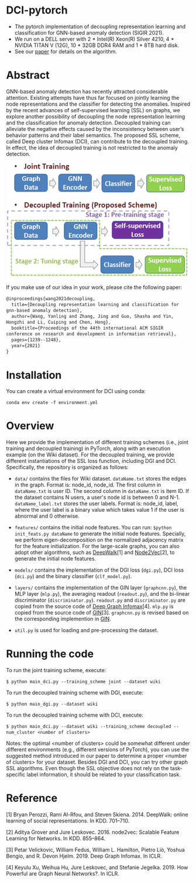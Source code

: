 # DCI-pytorch
- The pytorch implementation of decoupling representation learning and classification for GNN-based anomaly detection (SIGIR 2021).
- We run on a DELL server with 2 * Intel(R) Xeon(R) Silver 4210, 4 * NVIDIA TITAN V (12G), 10 * 32GB DDR4 RAM and 1 * 8TB hard disk.
- See our [paper](https://dl.acm.org/doi/10.1145/3404835.3462944) for details on the algorithm.

Abstract
====
GNN-based anomaly detection has recently attracted considerable attention. 
Existing attempts have thus far focused on jointly learning the node representations and the classifier for detecting the anomalies.
Inspired by the recent advances of self-supervised learning (SSL) on graphs, we explore another possibility of decoupling the node representation learning and the classification for anomaly detection. 
Decoupled training can alleviate the negative effects caused by the inconsistency between user’s behavior patterns and their label semantics. 
The proposed SSL scheme, called Deep cluster Infomax (DCI), can contribute to the decoupled training. 
In effect, the idea of decoupled training is not restricted to the anomaly detection.

<img src="meta/jointVsDecoupled.PNG" with="10">

If you make use of our idea in your work, please cite the following paper:
```
@inproceedings{wang2021decoupling,
  title={Decoupling representation learning and classification for gnn-based anomaly detection},
  author={Wang, Yanling and Zhang, Jing and Guo, Shasha and Yin, Hongzhi and Li, Cuiping and Chen, Hong},
  booktitle={Proceedings of the 44th international ACM SIGIR conference on research and development in information retrieval},
  pages={1239--1248},
  year={2021}
}
```

Installation
====
You can create a virtual environment for DCI using conda:
```
conda env create -f environment.yml
```

Overview
====
Here we provide the implementation of different training schemes (i.e., joint training and decoupled training) in PyTorch, 
along with an execution example (on the Wiki dataset). For the decoupled training, we provide different instantiations of the SSL loss function, 
including DGI and DCI. Specifically, the repository is organized as follows:
* `data/` contains the files for Wiki dataset. `dataName.txt` stores the edges in the graph. Format is: node_id, node_id. The first column in `dataName.txt` is user ID. The second column in `dataName.txt` is item ID. If the dataset contains N users, a user's node id is between 0 and N-1. `dataName_label.txt` stores the user labels. Format is: node_id, label, where the user label is a binary value which takes value 1 if the user is abnormal and 0 otherwise.

* `features/` contains the initial node features. You can run:
```$python init_feats.py dataName```
to generate the initial node features. 
Specially, we perform eigen-decomposition on the normalized adjacency matrix for the feature initialization.
For the large-scale graphs, you can also adopt other algorithms, such as [DeepWalk](https://github.com/phanein/deepwalk)[1] and [Node2Vec](https://github.com/aditya-grover/node2vec)[2], to generate the initial node features.

* `models/` contains the implementation of the DGI loss (`dgi.py`), DCI loss (`dci.py`) and the binary classifier (`clf_model.py`).

* `layers/` contains the implementation of the GIN layer (`graphcnn.py`), the MLP layer (`mlp.py`), the averaging readout (`readout.py`), and the bi-linear discriminator (`discriminator.py`). `readout.py` and `discriminator.py` are copied from the source code of [Deep Graph Infomax](https://github.com/PetarV-/DGI)[4]. `mlp.py` is copied from the source code of [GIN](https://github.com/weihua916/powerful-gnns)[3]. `graphcnn.py` is revised based on the corresponding implemention in [GIN](https://github.com/weihua916/powerful-gnns).

* `util.py` is used for loading and pre-processing the dataset.

Running the code
====
To run the joint training scheme, execute:
```
$ python main_dci.py --training_scheme joint --dataset wiki
```

To run the decoupled training scheme with DGI, execute:
```
$ python main_dgi.py --dataset wiki
```

To run the decoupled training scheme with DCI, execute:
```
$ python main_dci.py --dataset wiki --training_scheme decoupled --num_cluster <number of clusters>
```

Notes: the optimal \<number of clusters\> could be somewhat different under different environments (e.g., different versions of PyTorch), you can use the suggested method introduced in our paper to determine a proper \<number of clusters\> for your dataset. Besides DGI and DCI, you can try other graph SSL algorithms. Even though the SSL objective does not rely on the task-specific label information, it should be related to your classification task.

Reference
====
[1] Bryan Perozzi, Rami Al-Rfou, and Steven Skiena. 2014. DeepWalk: online learning of social representations. In KDD. 701–710.

[2] Aditya Grover and Jure Leskovec. 2016. node2vec: Scalable Feature Learning for Networks. In KDD. 855–864.

[3] Petar Velickovic, William Fedus, William L. Hamilton, Pietro Liò, Yoshua Bengio, and R. Devon Hjelm. 2019. Deep Graph Infomax. In ICLR.

[4] Keyulu Xu, Weihua Hu, Jure Leskovec, and Stefanie Jegelka. 2019. How Powerful are Graph Neural Networks?. In ICLR.
